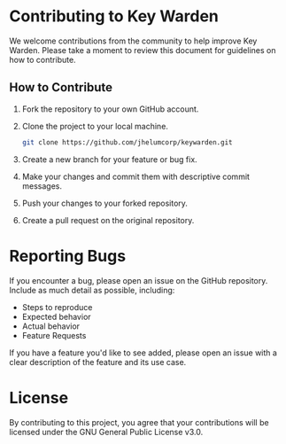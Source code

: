 # Contributing to Key Warden

We welcome contributions from the community to help improve Key Warden. Please take a moment to review this document for guidelines on how to contribute.

## How to Contribute

1. Fork the repository to your own GitHub account.

2. Clone the project to your local machine.

   ```bash
   git clone https://github.com/jhelumcorp/keywarden.git
3. Create a new branch for your feature or bug fix.
4. Make your changes and commit them with descriptive commit messages.
5. Push your changes to your forked repository.
6. Create a pull request on the original repository.

# Reporting Bugs
If you encounter a bug, please open an issue on the GitHub repository. Include as much detail as possible, including:

- Steps to reproduce
- Expected behavior
- Actual behavior
- Feature Requests

If you have a feature you'd like to see added, please open an issue with a clear description of the feature and its use case.

# License
By contributing to this project, you agree that your contributions will be licensed under the GNU General Public License v3.0.
